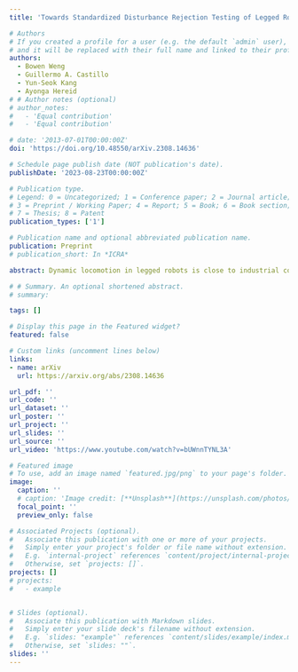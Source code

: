 ```yaml
---
title: 'Towards Standardized Disturbance Rejection Testing of Legged Robot Locomotion with Linear Impactor: A Preliminary Study, Observations, and Implications'

# Authors
# If you created a profile for a user (e.g. the default `admin` user), write the username (folder name) here
# and it will be replaced with their full name and linked to their profile.
authors:
  - Bowen Weng
  - Guillermo A. Castillo
  - Yun-Seok Kang
  - Ayonga Hereid
# # Author notes (optional)
# author_notes:
#   - 'Equal contribution'
#   - 'Equal contribution'

# date: '2013-07-01T00:00:00Z'
doi: 'https://doi.org/10.48550/arXiv.2308.14636'

# Schedule page publish date (NOT publication's date).
publishDate: '2023-08-23T00:00:00Z'

# Publication type.
# Legend: 0 = Uncategorized; 1 = Conference paper; 2 = Journal article;
# 3 = Preprint / Working Paper; 4 = Report; 5 = Book; 6 = Book section;
# 7 = Thesis; 8 = Patent
publication_types: ['1']

# Publication name and optional abbreviated publication name.
publication: Preprint
# publication_short: In *ICRA*

abstract: Dynamic locomotion in legged robots is close to industrial collaboration, but a lack of standardized testing obstructs commercialization. The issues are not merely political, theoretical, or algorithmic but also physical, indicating limited studies and comprehension regarding standard testing infrastructure and equipment. For decades, the approaches we have been testing legged robots were rarely standardizable with hand-pushing, foot-kicking, rope-dragging, stick-poking, and ball-swinging. This paper aims to bridge the gap by proposing the use of the linear impactor, a well-established tool in other standardized testing disciplines, to serve as an adaptive, repeatable, and fair disturbance rejection testing equipment for legged robots. A pneumatic linear impactor is also adopted for the case study involving the humanoid robot Digit. Three locomotion controllers are examined, including a commercial one, using a walking-in-place task against frontal impacts. The statistically best controller was able to withstand the impact momentum (26.376 kg⋅m/s) on par with a reported average effective momentum from straight punches by Olympic boxers (26.506 kg⋅m/s). Moreover, the case study highlights other anti-intuitive observations, demonstrations, and implications that, to the best of the authors' knowledge, are first-of-its-kind revealed in real-world testing of legged robots.

# # Summary. An optional shortened abstract.
# summary: 

tags: []

# Display this page in the Featured widget?
featured: false

# Custom links (uncomment lines below)
links:
- name: arXiv
  url: https://arxiv.org/abs/2308.14636

url_pdf: ''
url_code: ''
url_dataset: ''
url_poster: ''
url_project: ''
url_slides: ''
url_source: ''
url_video: 'https://www.youtube.com/watch?v=bUWnnTYNL3A'

# Featured image
# To use, add an image named `featured.jpg/png` to your page's folder.
image:
  caption: ''
  # caption: 'Image credit: [**Unsplash**](https://unsplash.com/photos/pLCdAaMFLTE)'
  focal_point: ''
  preview_only: false

# Associated Projects (optional).
#   Associate this publication with one or more of your projects.
#   Simply enter your project's folder or file name without extension.
#   E.g. `internal-project` references `content/project/internal-project/index.md`.
#   Otherwise, set `projects: []`.
projects: []
# projects:
#   - example


# Slides (optional).
#   Associate this publication with Markdown slides.
#   Simply enter your slide deck's filename without extension.
#   E.g. `slides: "example"` references `content/slides/example/index.md`.
#   Otherwise, set `slides: ""`.
slides: ''
---
```


<!-- {{% callout note %}}
Click the _Cite_ button above to demo the feature to enable visitors to import publication metadata into their reference management software.
{{% /callout %}} -->

<!-- {{% callout note %}}
Create your slides in Markdown - click the _Slides_ button to check out the example.
{{% /callout %}} -->

<!-- Supplementary notes can be added here, including [code, math, and images](https://wowchemy.com/docs/writing-markdown-latex/). -->
